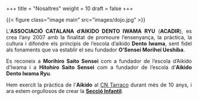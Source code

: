 +++
title = "Nosaltres"
weight = 10
draft = false
+++

{{< figure class="image main" src="images/dojo.jpg" >}}
<div style="text-align: justify">
  L’<strong>ASSOCIACIÓ CATALANA d’AIKIDO DENTO IWAMA RYU</strong> (<strong>ACADIR</strong>), es crea l’any 2007 amb la finalitat de promoure l’ensenyança, la pràctica, la cultura i difondre els principis de l’escola d’aikido<strong> Dento Iwama</strong>, sent fidel als fonaments que va establir el seu fundador <strong>O’Sensei Morihei Ueshiba</strong>.

  Es reconeix a <strong>Morihiro Saito Sensei</strong> com a fundador de l’escola d’Aikido d’Iwama i a <strong>Hitohiro Saito Sensei</strong> com a fundador de l’escola d’<strong>Aikido Dento Iwama Ryu</strong>.

  Hem exercit la pràctica de l'<strong>Aikido</strong> al
  <a href="http://www.cntarraco.cat/cat/seccions/406/aikido" target="_blank">CN Tarraco</a> durant més de 10 anys, i ara estem orgullosos de crear la <a href="#classes"><strong>Secció Infantil</strong></a>.
</div>
